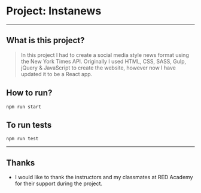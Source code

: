 # Project: Instanews

---

## What is this project?

> In this project I had to create a social media style news format using the New York Times API. Originally I used HTML, CSS, SASS, Gulp, jQuery & JavaScript to create the website, however now I have updated it to be a React app.

## How to run?

<code>npm run start</code>

## To run tests

<code>npm run test</code>

---

## Thanks

-   I would like to thank the instructors and my classmates at RED Academy for their support during the project.
